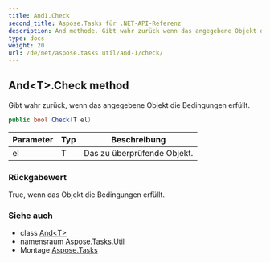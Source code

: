 ```yaml
---
title: And1.Check
second_title: Aspose.Tasks für .NET-API-Referenz
description: And methode. Gibt wahr zurück wenn das angegebene Objekt die Bedingungen erfüllt.
type: docs
weight: 20
url: /de/net/aspose.tasks.util/and-1/check/
---
```

## And&lt;T&gt;.Check method

Gibt wahr zurück, wenn das angegebene Objekt die Bedingungen erfüllt.

```csharp
public bool Check(T el)
```

| Parameter | Typ | Beschreibung |
| --- | --- | --- |
| el | T | Das zu überprüfende Objekt. |

### Rückgabewert

True, wenn das Objekt die Bedingungen erfüllt.

### Siehe auch

* class [And&lt;T&gt;](../)
* namensraum [Aspose.Tasks.Util](../../and-1/)
* Montage [Aspose.Tasks](../../../)


